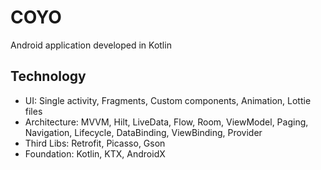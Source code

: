 # COYO

Android application developed in Kotlin 

## Technology

- UI: Single activity, Fragments, Custom components, Animation, Lottie files
- Architecture: MVVM, Hilt, LiveData, Flow, Room, ViewModel, Paging, Navigation, Lifecycle, DataBinding, ViewBinding, Provider
- Third Libs: Retrofit, Picasso, Gson
- Foundation: Kotlin, KTX, AndroidX

